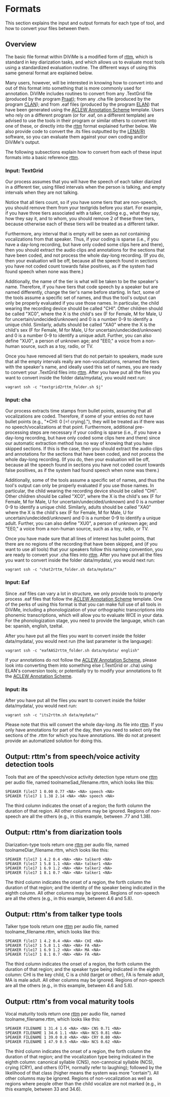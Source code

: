 # Formats

This section explains the input and output formats for each type of tool, and how to convert your files between them.

## Overview

The basic file format within DiViMe is a modified form of [rttm](https://catalog.ldc.upenn.edu/docs/LDC2004T12/RTTM-format-v13.pdf), which is standard in key diarization tasks, and which allows us to evaluate most tools using a standardized evaluation routine. The different ways of using this same general format are explained below.

Many users, however, will be interested in knowing how to convert into and out of this format into something that is more commonly used for annotation. DiViMe includes routines to convert from any .TextGrid file (produced by the program [Praat](praat.org)); from any .cha file (produced by the program [CLAN](http://dali.talkbank.org/clan/)); and from .eaf files (produced by the program [ELAN](https://tla.mpi.nl/tools/tla-tools/elan/)) that have been generated using the [ACLEW Annotation Scheme](https://osf.io/b2jep/wiki/home/) template. Users who rely on a different program (or for .eaf, on a different template) are advised to use the tools in their program or similar others to convert into one of these, or directly into the [rttm](https://catalog.ldc.upenn.edu/docs/LDC2004T12/RTTM-format-v13.pdf) format explained further below. We also provide code to convert the .its files outputted by the [LENA(R)](www.lena.org) software, so you can evaluate them against your own coding and/or DiViMe's output.

The following subsections explain how to convert from each of these input formats into a basic reference [rttm](https://catalog.ldc.upenn.edu/docs/LDC2004T12/RTTM-format-v13.pdf).

### Input: TextGrid

Our process assumes that you will have the speech of each talker diarized in a different tier, using filled intervals when the person is talking, and empty intervals when they are not talking. 

Notice that all tiers count, so if you have some tiers that are non-speech, you should remove them from your textgrids before you start. For example, if you have three tiers associated with a talker, coding e.g., what they say, how they say it, and to whom, you should remove 2 of these three tiers, because otherwise each of these tiers will be treated as a different talker. 

Furthermore, any interval that is empty will be seen as *not* containing vocalizations from that speaker. Thus, if your coding is sparse (i.e., if you have a day-long recording, but have only coded some clips here and there), then you should extract the audio clips and annotations for the sections that have been coded, and not process the whole day-long recording. (If you do, then your evaluation will be off, because all the speech found in sections you have not coded count towards false positives, as if the system had found speech when none was there.)

Additionally, the name of the tier is what will be taken to be the speaker's name. Therefore, if you have tiers that code speech by a speaker but are named differently, change the tier's name before starting. In fact, some of the tools assume a specific set of names, and thus the tool's output can only be properly evaluated if you use those names. In particular, the child wearing the recording device should be called "CHI". Other children should be called "XC0", where the X is the child's sex (F for Female, M for Male, U for uncertain/undecided/unknown) and 0 is a number 0-9 to identify a unique child. Similarly, adults should be called "XA0" where the X is the child's sex (F for Female, M for Male, U for uncertain/undecided/unknown) and 0 is a number 0-9 to identify a unique adult. Further, you can also define "XU0", a person of unknown age; and "EE0," a voice from a non-human source, such as a toy, radio, or TV.

Once you have removed all tiers that do not pertain to speakers, made sure that all the empty intervals really are non-vocalizations, renamed the tiers with the speaker's name, and ideally used this set of names, you are ready to convert your .TextGrid files into [rttm](https://catalog.ldc.upenn.edu/docs/LDC2004T12/RTTM-format-v13.pdf). After you have put all the files you want to convert inside the folder data/mydata/, you would next run:

```
vagrant ssh -c "textgrid2rttm_folder.sh $j"
```

### Input: cha

Our process extracts time stamps from bullet points, assuming that all vocalizations are coded. Therefore, if some of your entries do not have bullet points (e.g., "*CHI: 0 [=! crying]."), they will be treated as if there was no speech/vocalizations at that point. Furthermore, additional pre-processing steps are necessary if your coding is sparse (i.e., if you have a day-long recording, but have only coded some clips here and there) since our automatic extraction method has no way of knowing that you have skipped sections. If this is the case, then you should extract the audio clips and annotations for the sections that have been coded, and not process the whole day-long recording. (If you do, then your evaluation will be off, because all the speech found in sections you have not coded count towards false positives, as if the system had found speech when none was there.)

Additionally, some of the tools assume a specific set of names, and thus the tool's output can only be properly evaluated if you use those names. In particular, the child wearing the recording device should be called "CHI". Other children should be called "XC0", where the X is the child's sex (F for Female, M for Male, U for uncertain/undecided/unknown) and 0 is a number 0-9 to identify a unique child. Similarly, adults should be called "XA0" where the X is the child's sex (F for Female, M for Male, U for uncertain/undecided/unknown) and 0 is a number 0-9 to identify a unique adult. Further, you can also define "XU0", a person of unknown age; and "EE0," a voice from a non-human source, such as a toy, radio, or TV.

Once you have made sure that all lines of interest has bullet points, that there are no regions of the recording that have been skipped, and (if you want to use all tools) that your speakers follow this naming convention, you are ready to convert your .cha files into [rttm](https://catalog.ldc.upenn.edu/docs/LDC2004T12/RTTM-format-v13.pdf). After you have put all the files you want to convert inside the folder data/mydata/, you would next run:

```
vagrant ssh -c "chat2rttm_folder.sh data/mydata/"
```
### Input: Eaf

Since .eaf files can vary a lot in structure, we only provide tools to properly process .eaf files that follow the [ACLEW Annotation Scheme](https://osf.io/b2jep/wiki/home/) template. One of the perks of using this format is that you can make full use of all tools in DiViMe, including a phonologization of your orthographic transcriptions into phonemic transcriptions, which will allow you to evaluate WCE in your data. For the phonologization stage, you need to provide the language, which can be: spanish, english, tzeltal. 

After you have put all the files you want to convert inside the folder data/mydata/, you would next run (the last parameter is the language):

```
vagrant ssh -c "eafAAS2rttm_folder.sh data/mydata/ english"
```

If your annotations do not follow the [ACLEW Annotation Scheme](https://osf.io/b2jep/wiki/home/), please look into converting them into something else (.TextGrid or .cha) using ELAN's conversion tools; or potentially try to modify your annotations to fit the [ACLEW Annotation Scheme](https://osf.io/b2jep/wiki/home/).


### Input: its

After you have put all the files you want to convert inside the folder data/mydata/, you would next run:


```
vagrant ssh -c "its2rttm.sh data/mydata/"
```

Please note that this will convert the whole day-long .its file into [rttm](https://catalog.ldc.upenn.edu/docs/LDC2004T12/RTTM-format-v13.pdf). If you only have annotations for part of the day, then you need to select only the sections of the .rttm for which you have annotations. We do not at present provide an automatized solution for doing this.


## Output: rttm's from speech/voice activity detection tools

Tools that are of the speech/voice activity detection type return one [rttm](https://catalog.ldc.upenn.edu/docs/LDC2004T12/RTTM-format-v13.pdf) per audio file, named toolnameSad_filename.rttm, which looks like this:

```
SPEAKER file17 1 0.00 0.77 <NA> <NA> speech <NA>
SPEAKER file17 1 1.38 2.14 <NA> <NA> speech <NA>

```

The third column indicates the onset of a region; the forth column the duration of that region. All other columns may be ignored. Regions of non-speech are all the others (e.g., in this example, between .77 and 1.38).

## Output: rttm's from diarization tools

Diarization-type tools return one [rttm](https://catalog.ldc.upenn.edu/docs/LDC2004T12/RTTM-format-v13.pdf) per audio file, named toolnameDiar_filename.rttm, which looks like this:

```
SPEAKER file17 1 4.2 0.4 <NA> <NA> talker0 <NA>
SPEAKER file17 1 5.8 1.1 <NA> <NA> talker1 <NA> 
SPEAKER file17 1 6.9 1.2 <NA> <NA> talker2 <NA>
SPEAKER file17 1 8.1 0.7 <NA> <NA> talker1 <NA>  
```

The third column indicates the onset of a region, the forth column the duration of that region; and the identity of the speaker being indicated in the eighth column. All other columns may be ignored. Regions of non-speech are all the others (e.g., in this example, between 4.6 and 5.8).


## Output: rttm's from talker type tools

Talker type tools return one [rttm](https://catalog.ldc.upenn.edu/docs/LDC2004T12/RTTM-format-v13.pdf) per audio file, named toolname_filename.rttm, which looks like this:

```
SPEAKER file17 1 4.2 0.4 <NA> <NA> CHI <NA>
SPEAKER file17 1 5.8 1.1 <NA> <NA> FA <NA> 
SPEAKER file17 1 6.9 1.2 <NA> <NA> MA <NA>
SPEAKER file17 1 8.1 0.7 <NA> <NA> FA <NA>  
```

The third column indicates the onset of a region, the forth column the duration of that region; and the speaker type being indicated in the eighth column: CHI is the key child, C is a child (target or other), FA is female adult, MA is male adult. All other columns may be ignored. Regions of non-speech are all the others (e.g., in this example, between 4.6 and 5.8).

## Output: rttm's from vocal maturity tools

Vocal maturity tools return one [rttm](https://catalog.ldc.upenn.edu/docs/LDC2004T12/RTTM-format-v13.pdf) per audio file, named toolname_filename.rttm, which looks like this:


```
SPEAKER FILENAME 1 31.4 1.6 <NA> <NA> CNS 0.71 <NA>
SPEAKER FILENAME 1 34.6 1.1 <NA> <NA> NCS 0.81 <NA>
SPEAKER FILENAME 1 39.0 0.8 <NA> <NA> CRY 0.80 <NA>
SPEAKER FILENAME 1 47.9 0.5 <NA> <NA> NCS 0.62 <NA>
```
The third column indicates the onset of a region, the forth column the duration of that region; and the vocalization type being indicated in the eighth column: canonical syllable (CNS), non-cannoical syllable (NCS), crying (CRY), and others (OTH, normally refer to laughing); followed by the likelihood of that class (higher means the system was more "certain"). All other columns may be ignored. Regions of non-vocalization as well as regions where people other than the child vocalize are not marked (e.g., in this example, between 33 and 34.6).

